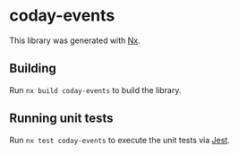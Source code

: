 # coday-events

This library was generated with [Nx](https://nx.dev).

## Building

Run `nx build coday-events` to build the library.

## Running unit tests

Run `nx test coday-events` to execute the unit tests via [Jest](https://jestjs.io).
